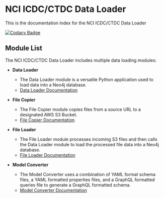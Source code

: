 # NCI ICDC/CTDC Data Loader
This is the documentation index for the NCI ICDC/CTDC Data Loader

[![Codacy Badge](https://api.codacy.com/project/badge/Grade/f4d5afb8403642dbab917cb4aa4ef47d)](https://www.codacy.com/manual/FNLCR_2/icdc-dataloader?utm_source=github.com&amp;utm_medium=referral&amp;utm_content=CBIIT/icdc-dataloader&amp;utm_campaign=Badge_Grade)

## Module List
The NCI ICDC/CTDC Data Loader includes multiple data loading modules:

*   **Data Loader**
    *   The Data Loader module is a versatile Python application used to load data into a Neo4j database.
    *   [Data Loader Documentation](docs/data-loader.md)
*   **File Copier**
    *   The File Copier module copies files from a source URL to a designated AWS S3 Bucket.
    *   [File Copier Documentation](docs/file-copier.md)
    
*   **File Loader**
    *   The File Loader module processes incoming S3 files and then calls the Data Loader module to load the processed file data into a Neo4j database.
    *   [File Loader Documentation](docs/file-loader.md)
    
*   **Model Converter**
    *   The Model Converter uses a combination of YAML format schema files, a YAML formatted properties files, and a GraphQL formatted queries file to generate a GraphQL formatted schema.
    *   [Model Converter Documentation](docs/model-converter.md)
